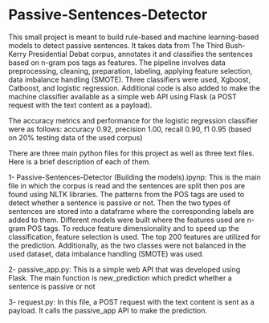 # Passive-Sentences-Detector

 This small project is meant to build rule-based and machine learning-based models to detect passive sentences.  It takes data from The Third Bush-Kerry Presidential Debat corpus, annotates it and classifies the sentences based on n-gram pos tags as features. The pipeline involves data preprocessing, cleaning, preparation, labeling, applying feature selection, data imbalance handling (SMOTE). Three classifiers were used, Xgboost, Catboost, and logistic regression. Additional code is also added to make the machine classifier available as a simple web API using Flask (a POST request with the text content as a payload).  

The accuracy metrics and performance for the logistic regression classifier were as follows: accuracy 0.92, precision 1.00, recall 0.90, f1 0.95 (based on 20% testing data of the used corpus)


There are three main python files for this project as well as three text files. Here is a brief description of each of them.

1- Passive-Sentences-Detector (Building the models).ipynp:
   This is the main file in which the corpus is read and the sentences are split then pos are found using NLTK libraries. 
   The patterns from the POS tags are used to detect whether a sentence is passive or not. Then the two types of sentences are stored into a dataframe where the corresponding labels are added to them.
   Different models were built where the features used are n-gram POS tags. To reduce feature dimensionality and to speed up the classification, feature selection is used. The top 200 features are utilized for the prediction. Additionally, as the two classes were not balanced in the used dataset, data imbalance handling (SMOTE) was used.
   
   
2- passive_app.py:
  This is a simple web API that was developed using Flask. The main function is new_prediction which predict whether a sentence is passive or not 
  
  
3-  request.py:
    In this file, a POST request with the text content is sent as a payload. It calls the passive_app API to make the prediction.


